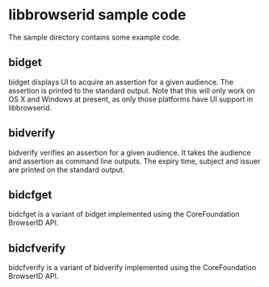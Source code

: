 # libbrowserid sample code

The sample directory contains some example code.

## bidget

bidget displays UI to acquire an assertion for a given audience. The assertion
is printed to the standard output. Note that this will only work on OS X and
Windows at present, as only those platforms have UI support in libbrowserid.

## bidverify

bidverify verifies an assertion for a given audience. It takes the audience and
assertion as command line outputs. The expiry time, subject and issuer are
printed on the standard output.

## bidcfget

bidcfget is a variant of bidget implemented using the CoreFoundation BrowserID
API.

## bidcfverify

bidcfverify is a variant of bidverify implemented using the CoreFoundation
BrowserID API.

